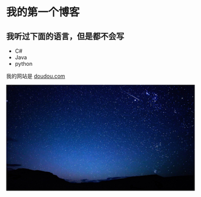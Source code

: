 # 我的第一个博客

## 我听过下面的语言，但是都不会写
* C#
* Java
* python


我的网站是 [ doudou.com ](https://github.com/xiadou1043)

![一张图片](falling_star-Night_sky_HD_wallpaper_1366x768.jpg)